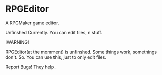 # RPGEditor
A RPGMaker game editor.

Unfinshed Currently. You can edit files, n stuff.

!WARNING!

RPGEditor(at the momment) is unfinshed. Some things work, somethings don't. So. You can use this, just to only edit files.

Report Bugs! They help.

